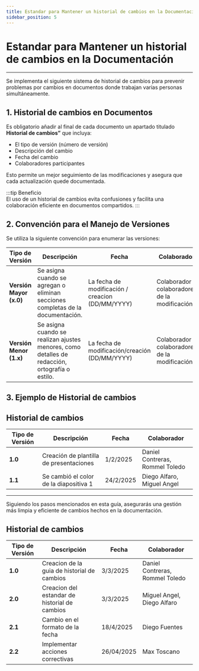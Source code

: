 ```yaml
---
title: Estandar para Mantener un historial de cambios en la Documentación
sidebar_position: 5
---
```


# Estandar para Mantener un historial de cambios en la Documentación

---

Se implementa el siguiente sistema de historial de cambios para prevenir problemas por cambios en documentos donde trabajan varias personas simultáneamente.

## **1. Historial de cambios en Documentos**

Es obligatorio añadir al final de cada documento un apartado titulado **Historial de cambios”** que incluya:

- El tipo de versión (número de versión)
- Descripción del cambio
- Fecha del cambio
- Colaboradores participantes

Esto permite un mejor seguimiento de las modificaciones y asegura que cada actualización quede documentada.

:::tip Beneficio  
El uso de un historial de cambios evita confusiones y facilita una colaboración eficiente en documentos compartidos.
:::

## **2. Convención para el Manejo de Versiones**

Se utiliza la siguiente convención para enumerar las versiones:

| **Tipo de Versión**     | **Descripción**                                                                                | **Fecha**                           | **Colaborador**                                |
| ----------------------- | ---------------------------------------------------------------------------------------------- | ----------------------------------- | ---------------------------------------------- |
| **Versión Mayor (x.0)** | Se asigna cuando se agregan o eliminan secciones completas de la documentación.                | La fecha de modificación / creacion (DD/MM/YYYY) | Colaborador o colaboradores de la modificación |
| **Versión Menor (1.x)** | Se asigna cuando se realizan ajustes menores, como detalles de redacción, ortografía o estilo. | La fecha de modificación/creación (DD/MM/YYYY) | Colaborador o colaboradores de la modificación |

## **3. Ejemplo de Historial de cambios**

## Historial de cambios

| **Tipo de Versión** | **Descripción**                         | **Fecha** | **Colaborador**                 |
| ------------------- | --------------------------------------- | --------- | ------------------------------- |
| **1.0**             | Creación de plantilla de presentaciones | 1/2/2025  | Daniel Contreras, Rommel Toledo |
| **1.1**             | Se cambió el color de la diapositiva 1  | 24/2/2025  | Diego Alfaro, Miguel Angel      |

---

Siguiendo los pasos mencionados en esta guía, asegurarás una gestión más limpia y eficiente de cambios hechos en la documentación.

## Historial de cambios

| **Tipo de Versión** | **Descripción**                               | **Fecha** | **Colaborador**                 |
| ------------------- | --------------------------------------------- | --------- | ------------------------------- |
| **1.0**             | Creacion de la guia de historial de cambios   | 3/3/2025  | Daniel Contreras, Rommel Toledo |
| **2.0**             | Creacion del estandar de historial de cambios | 3/3/2025  | Miguel Angel, Diego Alfaro      |
| **2.1**             | Cambio en el formato de la fecha              | 18/4/2025  | Diego Fuentes |
| **2.2**             |  Implementar acciones correctivas |      26/04/2025        |  Max Toscano 


